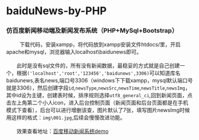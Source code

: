 # baiduNews-by-PHP
### 仿百度新闻移动端及新闻发布系统（PHP+MySql+Bootstrap）    <br />
   
&emsp;&emsp;下载代码，安装xampp，将代码放到xampp安装文件htdocs/里，开启apache和mysql，浏览器输入localhost\baidunews即可。    <br />
<br />
&emsp;&emsp;此时是没有sql文件的，所有没有新闻数据，最稳妥的方式就是自己创建一个，根据`('localhost','root','123456','baidunews',3306)`可以知道库名baidunews,表名news,端口号3306（windows下下载xampp，mysql默认端口号就是3306），然后创建字段`id`,`newsType`,`newsSrc`,`newsTime`,`newsTitle`,`newsImg`，其中id设为主键，创建表时候，排序规则选择`utf8_general_ci`,回到新闻页面，点击左上角第二个小人icon，进入后台控制页面（新闻页面和后台页面都是在手机模式下查看），后台可以进行增删该查，图片默认了7张，填写图片newsImg时候用这样的格式：`img\001.jpg`,后续会慢慢改进功能。<br />
<br />
&emsp;&emsp;效果查看地址：[百度移动新闻系统demo](http://xiaohuapeng.com/baidunews/)
